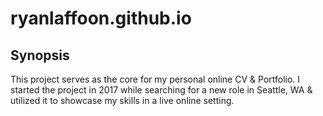 # ryanlaffoon.github.io

## Synopsis

This project serves as the core for my personal online CV & Portfolio. I started the project in 2017 while searching for a new role in Seattle, WA & utilized it to showcase my skills in a live online setting.
